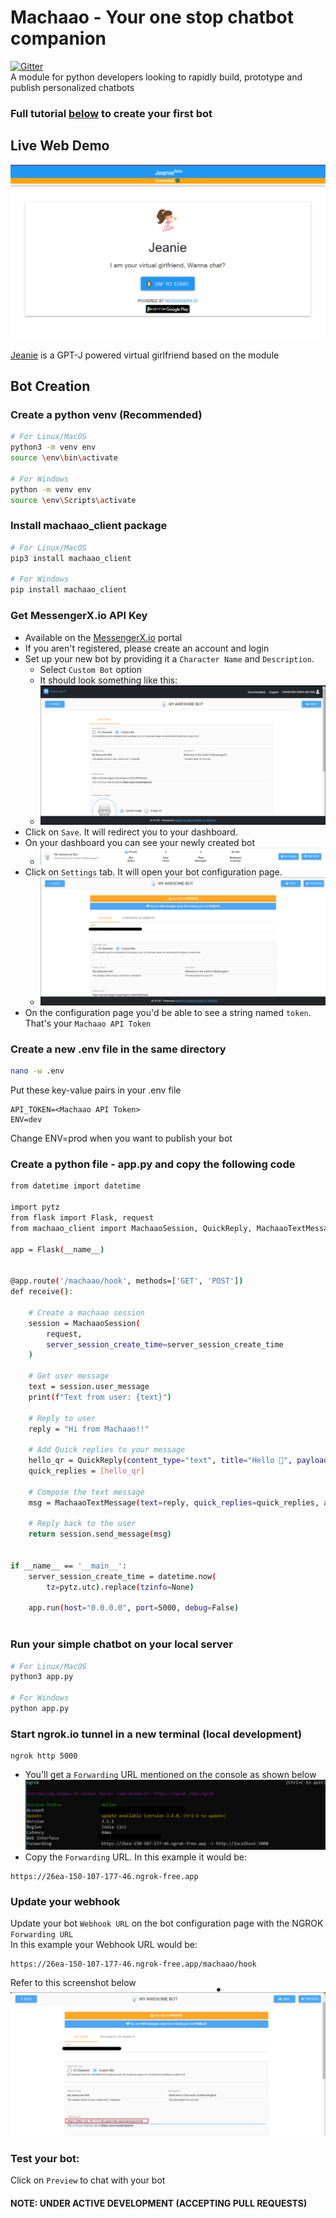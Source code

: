 # Machaao - Your one stop chatbot companion
[![Gitter](https://badges.gitter.im/messengerx-io/community.svg)](https://gitter.im/messengerx-io/community?utm_source=badge&utm_medium=badge&utm_campaign=pr-badge)  
A module for python developers looking to rapidly build, prototype and publish personalized chatbots

### Full tutorial [below](#bot-creation) to create your first bot

## Live Web Demo ##
![figure](https://github.com/machaao/machaao-py/blob/master/images/img.png?raw=true)

[Jeanie](https://messengerx.io/jeanie) is a GPT-J powered virtual girlfriend based on the module

## Bot Creation ##

### Create a python venv (Recommended)
```bash
# For Linux/MacOS
python3 -m venv env
source \env\bin\activate 

# For Windows
python -m venv env
source \env\Scripts\activate
```

### Install machaao_client package
```bash
# For Linux/MacOS
pip3 install machaao_client

# For Windows
pip install machaao_client
```

### Get MessengerX.io API Key ##
* Available on the [MessengerX.io](https://portal.messengerx.io/index#!/dashboard) portal
* If you aren't registered, please create an account and login
* Set up your new bot by providing it a `Character Name` and `Description`. 
  * Select `Custom Bot` option
  * It should look something like this:
  * ![figure](https://github.com/machaao/machaao-py/raw/master/images/bot_setup.png?raw=true)
* Click on `Save`. It will redirect you to your dashboard.
* On your dashboard you can see your newly created bot
  * ![figure](https://github.com/machaao/machaao-py/raw/master/images/new_bot.png?raw=true)
* Click on `Settings` tab. It will open your bot configuration page.
  * ![figure](https://github.com/machaao/machaao-py/raw/master/images/bot_config.png?raw=true)
* On the configuration page you'd be able to see a string named `token`. That's your `Machaao API Token`


### Create a new .env file in the same directory ###
```bash
nano -w .env
```
Put these key-value pairs in your .env file
```
API_TOKEN=<Machaao API Token>
ENV=dev
```
Change ENV=prod when you want to publish your bot

### Create a python file - app.py and copy the following code
```bash
from datetime import datetime

import pytz
from flask import Flask, request
from machaao_client import MachaaoSession, QuickReply, MachaaoTextMessage

app = Flask(__name__)


@app.route('/machaao/hook', methods=['GET', 'POST'])
def receive():
    
    # Create a machaao session
    session = MachaaoSession(
        request,
        server_session_create_time=server_session_create_time
    )

    # Get user message
    text = session.user_message
    print(f"Text from user: {text}")

    # Reply to user
    reply = "Hi from Machaao!!"

    # Add Quick replies to your message
    hello_qr = QuickReply(content_type="text", title="Hello 👋", payload="Hello")
    quick_replies = [hello_qr]

    # Compose the text message
    msg = MachaaoTextMessage(text=reply, quick_replies=quick_replies, ads=True)

    # Reply back to the user
    return session.send_message(msg)


if __name__ == '__main__':
    server_session_create_time = datetime.now(
        tz=pytz.utc).replace(tzinfo=None)

    app.run(host="0.0.0.0", port=5000, debug=False)
    
```


### Run your simple chatbot on your local server
```bash
# For Linux/MacOS
python3 app.py

# For Windows
python app.py
```


### Start ngrok.io tunnel in a new terminal (local development) ###
```
ngrok http 5000
```
* You'll get a `Forwarding` URL mentioned on the console as shown below
![figure](https://github.com/machaao/machaao-py/raw/master/images/ngrok_console.png?raw=true)
* Copy the `Forwarding` URL. In this example it would be:
```
https://26ea-150-107-177-46.ngrok-free.app
```

### Update your webhook ###
Update your bot `Webhook URL` on the bot configuration page with the NGROK `Forwarding URL`<br/>
In this example your Webhook URL would be:
```
https://26ea-150-107-177-46.ngrok-free.app/machaao/hook
```
Refer to this screenshot below
![figure](https://github.com/machaao/machaao-py/raw/master/images/update_hook.png?raw=true)

### Test your bot:
Click on `Preview` to chat with your bot

#### NOTE: UNDER ACTIVE DEVELOPMENT (ACCEPTING PULL REQUESTS)
